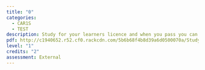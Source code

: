 ```yaml
---
title: "0"
categories:
  - CAR1S
  - TEST
description: Study for your learners licence and when you pass you can apply for the credits
pdf: http://c1940652.r52.cf0.rackcdn.com/5b6b68f4b8d39a6d0500070a/Study-for-your-learners-licence-and-when-you-pass-you-can-apply-for-the-credits.pdf
level: "1"
credits: "2"
assessment: External
---
```

